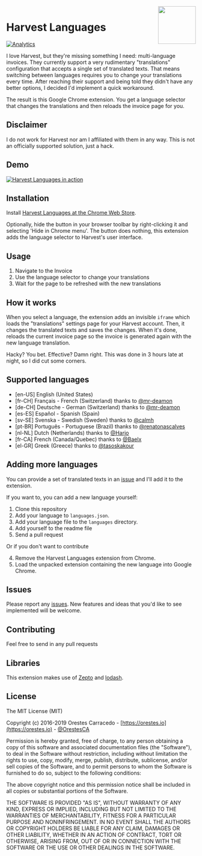 <img align="right" width="100" height="100" src="/src/content/images/harvest-languages-128.png">

# Harvest Languages

[![Analytics](https://ga-beacon.appspot.com/UA-62371785-2/harvest-languages/readme)](https://github.com/igrigorik/ga-beacon)

I love Harvest, but they're missing something  I need: multi-language invoices. They currently support a very rudimentary "translations" configuration that accepts a single set of translated texts. That means switching between languages requires you to change your translations every time. After reaching their support and being told they didn't have any better options, I decided I'd implement a quick workaround.

The result is this Google Chrome extension. You get a language selector that changes the translations and then reloads the invoice page for you.

## Disclaimer

I do not work for Harvest nor am I affiliated with them in any way. This is not an officially supported solution, just a hack.

## Demo

[![Harvest Languages in action](/demo.gif)](http://www.youtube.com/watch?v=yf-_BjTsKxc)

## Installation

 Install [Harvest Languages at the Chrome Web Store](https://chrome.google.com/webstore/detail/harvest-language-support/icnfiaaikmceeffekddmbjhgojnkppac).

Optionally, hide the button in your browser toolbar by right-clicking it and selecting 'Hide in Chrome menu'. The button does nothing, this extension adds the language selector to Harvest's user interface.

## Usage

1. Navigate to the Invoice
2. Use the language selector to change your translations
3. Wait for the page to be refreshed with the new translations

## How it works

When you select a language, the extension adds an invisible `iframe` which loads the "translations" settings page for your Harvest account. Then, it changes the translated texts and saves the changes. When it's done, reloads the current invoice page so the invoice is generated again with the new language translation.

Hacky? You bet. Effective? Damn right. This was done in 3 hours late at night, so I did cut some corners.

## Supported languages

* [en-US] English (United States)
* [fr-CH] Français - French (Switzerland) thanks to [@mr-deamon](https://github.com/mr-deamon)
* [de-CH] Deutsche - German (Switzerland) thanks to [@mr-deamon](https://github.com/mr-deamon)
* [es-ES] Español - Spanish (Spain)
* [sv-SE] Svenska - Swedish (Sweden) thanks to [@calmh](https://github.com/calmh)
* [pt-BR] Português - Portuguese (Brazil) thanks to [@renatonascalves](https://github.com/renatonascalves)
* [nl-NL] Dutch (Netherlands) thanks to [@Harjo](https://github.com/Harjo)
* [fr-CA] French (Canada/Quebec) thanks to [@Baelx](https://github.com/Baelx)
* [el-GR] Greek (Greece) thanks to [@tasoskakour](https://github.com/tasoskakour)

## Adding more languages

You can provide a set of translated texts in an [issue](/issues) and I'll add it to the extension.

If you want to, you can add a new language yourself:

1. Clone this repository
2. Add your language to `languages.json`.
3. Add your language file to the `languages` directory.
4. Add yourself to the readme file
5. Send a pull request

Or if you don't want to contribute

4. Remove the Harvest Languages extension from Chrome.
5. Load the unpacked extension containing the new language into Google Chrome.

## Issues
Please report any [issues](https://github.com/orestes/harvest-languages/issues). New features and ideas that you'd like
 to see implemented will be welcome.

## Contributing

Feel free to send in any pull requests

## Libraries

This extension makes use of [Zepto](http://zeptojs.com) and [lodash](https://lodash.com).

## License

The MIT License (MIT)

Copyright (c) 2016-2019 Orestes Carracedo - [https://orestes.io](https://orestes.io) - [@OrestesCA](http://twitter.com/orestesca)

Permission is hereby granted, free of charge, to any person obtaining a copy
of this software and associated documentation files (the "Software"), to deal
in the Software without restriction, including without limitation the rights
to use, copy, modify, merge, publish, distribute, sublicense, and/or sell
copies of the Software, and to permit persons to whom the Software is
furnished to do so, subject to the following conditions:

The above copyright notice and this permission notice shall be included in
all copies or substantial portions of the Software.

THE SOFTWARE IS PROVIDED "AS IS", WITHOUT WARRANTY OF ANY KIND, EXPRESS OR
IMPLIED, INCLUDING BUT NOT LIMITED TO THE WARRANTIES OF MERCHANTABILITY,
FITNESS FOR A PARTICULAR PURPOSE AND NONINFRINGEMENT. IN NO EVENT SHALL THE
AUTHORS OR COPYRIGHT HOLDERS BE LIABLE FOR ANY CLAIM, DAMAGES OR OTHER
LIABILITY, WHETHER IN AN ACTION OF CONTRACT, TORT OR OTHERWISE, ARISING FROM,
OUT OF OR IN CONNECTION WITH THE SOFTWARE OR THE USE OR OTHER DEALINGS IN
THE SOFTWARE.
